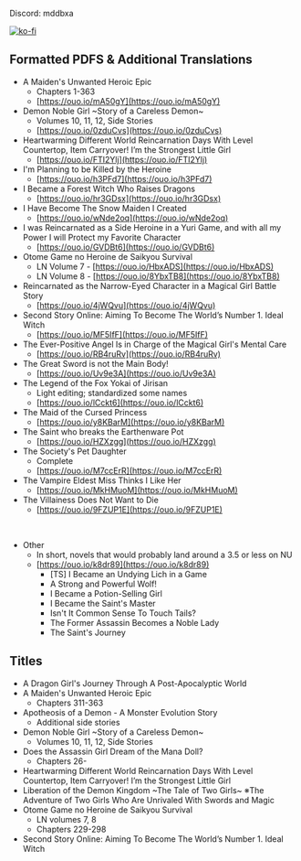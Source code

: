 Discord: mddbxa

[![ko-fi](https://ko-fi.com/img/githubbutton_sm.svg)](https://ko-fi.com/I2I117SQUE)

## Formatted PDFS & Additional Translations
- A Maiden's Unwanted Heroic Epic
  - Chapters 1-363
  - [https://ouo.io/mA50gY](https://ouo.io/mA50gY)
- Demon Noble Girl \~Story of a Careless Demon\~
  - Volumes 10, 11, 12, Side Stories
  - [https://ouo.io/0zduCvs](https://ouo.io/0zduCvs)
- Heartwarming Different World Reincarnation Days With Level Countertop, Item Carryover! I’m the Strongest Little Girl
  - [https://ouo.io/FTI2Ylj](https://ouo.io/FTI2Ylj)
- I'm Planning to be Killed by the Heroine
  - [https://ouo.io/h3PFd7](https://ouo.io/h3PFd7)
- I Became a Forest Witch Who Raises Dragons
  - [https://ouo.io/hr3GDsx](https://ouo.io/hr3GDsx)
- I Have Become The Snow Maiden I Created
  - [https://ouo.io/wNde2oq](https://ouo.io/wNde2oq)
- I was Reincarnated as a Side Heroine in a Yuri Game, and with all my Power I will Protect my Favorite Character
  - [https://ouo.io/GVDBt6](https://ouo.io/GVDBt6)
- Otome Game no Heroine de Saikyou Survival
  - LN Volume 7 - [https://ouo.io/HbxADS](https://ouo.io/HbxADS)
  - LN Volume 8 - [https://ouo.io/8YbxTB8](https://ouo.io/8YbxTB8)
- Reincarnated as the Narrow-Eyed Character in a Magical Girl Battle Story
  - [https://ouo.io/4jWQvu](https://ouo.io/4jWQvu)
- Second Story Online: Aiming To Become The World’s Number 1. Ideal Witch
  - [https://ouo.io/MF5IfF](https://ouo.io/MF5IfF)
- The Ever-Positive Angel Is in Charge of the Magical Girl's Mental Care
  - [https://ouo.io/RB4ruRv](https://ouo.io/RB4ruRv)
- The Great Sword is not the Main Body!
  - [https://ouo.io/Uv9e3A](https://ouo.io/Uv9e3A)
- The Legend of the Fox Yokai of Jirisan
  - Light editing; standardized some names
  - [https://ouo.io/lCckt6](https://ouo.io/lCckt6)
- The Maid of the Cursed Princess
  - [https://ouo.io/y8KBarM](https://ouo.io/y8KBarM)
- The Saint who breaks the Earthenware Pot
  - [https://ouo.io/HZXzgg](https://ouo.io/HZXzgg)
- The Society's Pet Daughter
  - Complete
  - [https://ouo.io/M7ccErR](https://ouo.io/M7ccErR)
- The Vampire Eldest Miss Thinks I Like Her
  - [https://ouo.io/MkHMuoM](https://ouo.io/MkHMuoM)
- The Villainess Does Not Want to Die
  - [https://ouo.io/9FZUP1E](https://ouo.io/9FZUP1E)

<br/>

- Other
  - In short, novels that would probably land around a 3.5 or less on NU
  - [https://ouo.io/k8dr89](https://ouo.io/k8dr89)
    - [TS] I Became an Undying Lich in a Game
    - A Strong and Powerful Wolf!
    - I Became a Potion-Selling Girl
    - I Became the Saint's Master
    - Isn't It Common Sense To Touch Tails?
    - The Former Assassin Becomes a Noble Lady
    - The Saint's Journey


## Titles
- A Dragon Girl's Journey Through A Post-Apocalyptic World
- A Maiden's Unwanted Heroic Epic
  - Chapters 311-363
- Apotheosis of a Demon - A Monster Evolution Story
  - Additional side stories
- Demon Noble Girl \~Story of a Careless Demon\~
  - Volumes 10, 11, 12, Side Stories
- Does the Assassin Girl Dream of the Mana Doll?
  - Chapters 26-
- Heartwarming Different World Reincarnation Days With Level Countertop, Item Carryover! I’m the Strongest Little Girl
- Liberation of the Demon Kingdom \~The Tale of Two Girls\~ ※The Adventure of Two Girls Who Are Unrivaled With Swords and Magic
- Otome Game no Heroine de Saikyou Survival
  - LN volumes 7, 8
  - Chapters 229-298
- Second Story Online: Aiming To Become The World’s Number 1. Ideal Witch
